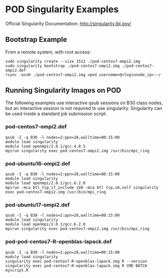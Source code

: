 
# POD Singularity Examples

Official Singularity Documentation: http://singularity.lbl.gov/

## Bootstrap Example

From a remote system, with root access:

```
sudo singularity create --size 1512 ./pod-centos7-ompi2.img
sudo singularity bootstrap ./pod-centos7-ompi2.img ./pod-centos7-ompi2.def
rsync -azvH ./pod-centos7-ompi2.img <pod_username>@<loginnode_ip>:~/
```

## Running Singularity Images on POD

The following examples use interactive qsub sessions on B30 class nodes, but an interactive session is not required to use singularity.  Singularity can be used inside a standard job submission script.

### pod-centos7-ompi2.def

```
qsub -I -q B30 -l nodes=2:ppn=28,walltime=00:15:00
module load singularity
module load openmpi/2.0.1/gcc.4.8.5
mpirun singularity exec pod-centos7-ompi2.img /usr/bin/mpi_ring
```

### pod-ubuntu16-ompi2.def

```
qsub -I -q B30 -l nodes=2:ppn=28,walltime=00:15:00
module load singularity
module load openmpi/2.0.1/gcc.6.2.0
mpirun -mca btl_tcp_if_include ib0 -mca btl tcp,sm,self singularity exec pod-centos7-ompi2.img /usr/bin/mpi_ring
```

### pod-ubuntu17-ompi2.def

```
qsub -I -q B30 -l nodes=2:ppn=28,walltime=00:15:00
module load singularity
module load openmpi/2.0.1/gcc.6.2.0
mpirun singularity exec pod-centos7-ompi2.img /usr/bin/mpi_ring
```

### pod-pod-centos7-R-openblas-lapack.def

```
qsub -I -q B30 -l nodes=1:ppn=28,walltime=00:15:00
module load singularity
singularity exec pod-centos7-R-openblas-lapack.img R --version
singularity exec pod-centos7-R-openblas-lapack.img R CMD BATCH myscript.R
```
